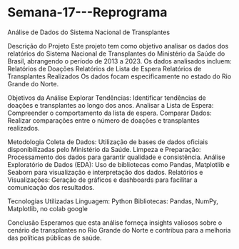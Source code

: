 # Semana-17---Reprograma
Análise de Dados do Sistema Nacional de Transplantes

Descrição do Projeto
Este projeto tem como objetivo analisar os dados dos relatórios do Sistema Nacional de Transplantes do Ministério da Saúde do Brasil, abrangendo o período de 2013 a 2023.
Os dados analisados incluem:
Relatórios de Doações
Relatórios de Lista de Espera
Relatórios de Transplantes Realizados
Os dados focam especificamente no estado do Rio Grande do Norte. 

Objetivos da Análise
Explorar Tendências: Identificar tendências de doações e transplantes ao longo dos anos.
Analisar a Lista de Espera: Compreender o comportamento da lista de espera.
Comparar Dados: Realizar comparações entre o número de doações e transplantes realizados.

Metodologia
Coleta de Dados: Utilização de bases de dados oficiais disponibilizadas pelo Ministério da Saúde.
Limpeza e Preparação: Processamento dos dados para garantir qualidade e consistência.
Análise Exploratório de Dados (EDA): Uso de bibliotecas como Pandas, Matplotlib e Seaborn para visualização e interpretação dos dados.
Relatórios e Visualizações: Geração de gráficos e dashboards para facilitar a comunicação dos resultados.

Tecnologias Utilizadas
Linguagem: Python
Bibliotecas: Pandas, NumPy, Matplotlib, no colab google

Conclusão
Esperamos que esta análise forneça insights valiosos sobre o cenário de transplantes no Rio Grande do Norte e contribua para a melhoria das políticas públicas de saúde.

